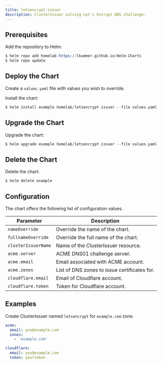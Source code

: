 ```yaml
---
title: letsencrypt-issuer
description: ClusterIssuer solving Let's Encrypt DNS challenge.
---
```


## Prerequisites

Add the repository to Helm:

```s
$ helm repo add homelab https://lkummer.github.io/Helm-Charts
$ helm repo update
```

## Deploy the Chart

Create a `values.yaml` file with values you wish to override.

Install the chart:

```s
$ helm install example homelab/letsencrypt-issuer --file values.yaml
```

## Upgrade the Chart

Upgrade the chart:

```s
$ helm upgrade example homelab/letsencrypt-issuer --file values.yaml
```

## Delete the Chart

Delete the chart:

```s
$ helm delete example
```

## Configuration

The chart offers the following list of configuration values.

| Parameter | Description
| - | - |
| `nameOverride` | Override the name of the chart. |
| `fullnameOverride` | Override the full name of the chart. |
| `clusterIssuerName` | Name of the ClusterIssuer resource. |
| `acme.server` | ACME DNS01 challenge server. |
| `acme.email` | Email associated with ACME account. |
| `acme.zones` | List of DNS zones to issue certificates for. |
| `cloudflare.email` | Email of Cloudflare account. |
| `cloudflare.token` | Token for Cloudflare account. |

## Examples

Create ClusterIssuer named `letsencrypt` for `example.com` zone.

```yaml
acme:
  email: you@example.com
  zones:
    - 'example.com'

cloudflare:
  email: you@example.com
  token: yourtoken
```
